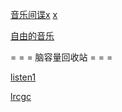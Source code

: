 
[音乐间谍x](http://www.musicuu.com/search.html) [x](http://www.btbtt.co/thread-index-fid-953-tid-4352276.htm)

[自由的音乐](https://www.tikitiki.cn)

= = = 脑容量回收站 = = =

[listen1](http://listen1.github.io/listen1/)

[lrcgc](http://www.lrcgc.com)
